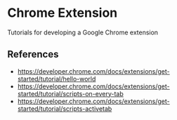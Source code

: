 # Chrome Extension

Tutorials for developing a Google Chrome extension

## References

* https://developer.chrome.com/docs/extensions/get-started/tutorial/hello-world 
* https://developer.chrome.com/docs/extensions/get-started/tutorial/scripts-on-every-tab
* https://developer.chrome.com/docs/extensions/get-started/tutorial/scripts-activetab 
